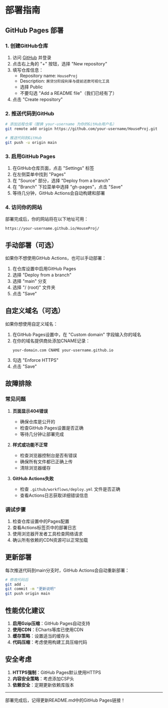 # 部署指南

## GitHub Pages 部署

### 1. 创建GitHub仓库

1. 访问 [GitHub](https://github.com) 并登录
2. 点击右上角的 "+" 按钮，选择 "New repository"
3. 填写仓库信息：
   - Repository name: `HouseProj`
   - Description: `房贷分阶段利率与提前还款可视化工具`
   - 选择 Public
   - 不要勾选 "Add a README file"（我们已经有了）
4. 点击 "Create repository"

### 2. 推送代码到GitHub

```bash
# 添加远程仓库（替换 your-username 为你的GitHub用户名）
git remote add origin https://github.com/your-username/HouseProj.git

# 推送代码到GitHub
git push -u origin main
```

### 3. 启用GitHub Pages

1. 在GitHub仓库页面，点击 "Settings" 标签
2. 在左侧菜单中找到 "Pages"
3. 在 "Source" 部分，选择 "Deploy from a branch"
4. 在 "Branch" 下拉菜单中选择 "gh-pages"，点击 "Save"
5. 等待几分钟，GitHub Actions会自动构建和部署

### 4. 访问你的网站

部署完成后，你的网站将在以下地址可用：
```
https://your-username.github.io/HouseProj/
```

## 手动部署（可选）

如果你不想使用GitHub Actions，也可以手动部署：

1. 在仓库设置中启用GitHub Pages
2. 选择 "Deploy from a branch"
3. 选择 "main" 分支
4. 选择 "/ (root)" 文件夹
5. 点击 "Save"

## 自定义域名（可选）

如果你想使用自定义域名：

1. 在GitHub Pages设置中，在 "Custom domain" 字段输入你的域名
2. 在你的域名提供商处添加CNAME记录：
   ```
   your-domain.com CNAME your-username.github.io
   ```
3. 勾选 "Enforce HTTPS"
4. 点击 "Save"

## 故障排除

### 常见问题

1. **页面显示404错误**
   - 确保仓库是公开的
   - 检查GitHub Pages设置是否正确
   - 等待几分钟让部署完成

2. **样式或功能不正常**
   - 检查浏览器控制台是否有错误
   - 确保所有文件都已正确上传
   - 清除浏览器缓存

3. **GitHub Actions失败**
   - 检查 `.github/workflows/deploy.yml` 文件是否正确
   - 查看Actions日志获取详细错误信息

### 调试步骤

1. 检查仓库设置中的Pages配置
2. 查看Actions标签页中的部署日志
3. 使用浏览器开发者工具检查网络请求
4. 确认所有依赖的CDN资源可以正常加载

## 更新部署

每次推送代码到main分支时，GitHub Actions会自动重新部署：

```bash
# 修改代码后
git add .
git commit -m "更新说明"
git push origin main
```

## 性能优化建议

1. **启用Gzip压缩**：GitHub Pages自动支持
2. **使用CDN**：ECharts等库已使用CDN
3. **缓存策略**：设置适当的缓存头
4. **代码压缩**：考虑使用构建工具压缩代码

## 安全考虑

1. **HTTPS强制**：GitHub Pages默认使用HTTPS
2. **内容安全策略**：考虑添加CSP头
3. **依赖安全**：定期更新依赖库版本

---

部署完成后，记得更新README.md中的GitHub Pages链接！
